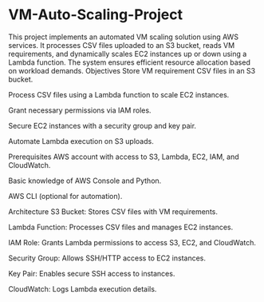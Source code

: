 # VM-Auto-Scaling-Project
This project implements an automated VM scaling solution using AWS services. It processes CSV files uploaded to an S3 bucket, reads VM requirements, and dynamically scales EC2 instances up or down using a Lambda function. The system ensures efficient resource allocation based on workload demands.
Objectives
Store VM requirement CSV files in an S3 bucket.

Process CSV files using a Lambda function to scale EC2 instances.

Grant necessary permissions via IAM roles.

Secure EC2 instances with a security group and key pair.

Automate Lambda execution on S3 uploads.

Prerequisites
AWS account with access to S3, Lambda, EC2, IAM, and CloudWatch.

Basic knowledge of AWS Console and Python.

AWS CLI (optional for automation).

Architecture
S3 Bucket: Stores CSV files with VM requirements.

Lambda Function: Processes CSV files and manages EC2 instances.

IAM Role: Grants Lambda permissions to access S3, EC2, and CloudWatch.

Security Group: Allows SSH/HTTP access to EC2 instances.

Key Pair: Enables secure SSH access to instances.

CloudWatch: Logs Lambda execution details.

